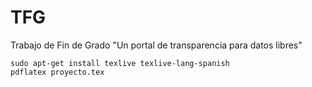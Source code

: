 # TFG
Trabajo de Fin de Grado "Un portal de transparencia para datos libres"

```
sudo apt-get install texlive texlive-lang-spanish
pdflatex proyecto.tex
```

